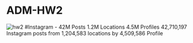 # ADM-HW2
![hw2](https://user-images.githubusercontent.com/115465627/197032342-08d018d2-2542-4d20-a844-40fff0ec1c19.gif)
#Instagram - 42M Posts 1.2M Locations 4.5M Profiles
42,710,197 Instagram posts from 1,204,583 locations by 4,509,586 Profile
